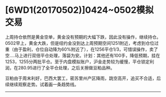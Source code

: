 # [6WD1(20170502)]0424~0502模拟交易

上周持仓依然是黄金空单，黄金没有预期的大幅下跌，因此没有操作，继续持仓。0502早上，黄金大跌，但是纽约金没到达上周预期空间1251附近，考虑到仓位过重（由于盈利，仓位自动降为60%附近了），在1256平仓1/3，可惜误操作，卖了空....马上进行双倍平仓处理，落袋为安。计划：其他还有100手，降低预期，挂在1253，1255分两批平仓。至于内盘模拟账户，沪金走势较为缓慢，平仓锁定利润，在280.95进行了全平仓处理，之后关擦做豆粕品种。

豆粕由于周末利好，巴西大罢工，密苏里州产区降雨，跳空高开，追买不合适，后续继续观察走势。试着画一条趋势线。

---
